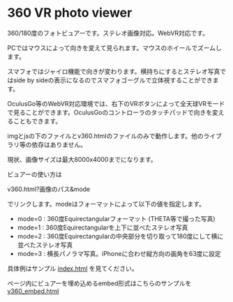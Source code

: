 # 360 VR photo viewer

360/180度のフォトビュアーです。ステレオ画像対応。WebVR対応です。

PCではマウスによって向きを変えて見られます。マウスのホイールでズームします。

スマフォではジャイロ機能で向きが変わります。横持ちにするとステレオ写真ではside by sideの表示になるのでスマフォゴーグルで立体視することができます。

OculusGo等のWebVR対応環境では、右下のVRボタンによって全天球VRモードで見ることができます。OculusGoのコントローラのタッチパッドで向きを変えることもできます。

imgとjsの下のファイルとv360.htmlのファイルのみで動作します。他のライブラリ等の依存はありません。

現状、画像サイズは最大8000x4000までになります。

ビュアーの使い方は

v360.html?画像のパス&mode 

でリンクします。modeはフォーマットによって以下の値を指定します。

 - mode=0 : 360度Equirectangularフォーマット (THETA等で撮った写真)
 - mode=1 : 360度Equirectangularを上下に並べたステレオ写真
 - mode=2 : 360度Equirectangularの中央部分を切り取って180度にして横に並べたステレオ写真
 - mode=3 : 横長パノラマ写真。iPhoneに合わせ縦方向の画角を63度に設定

具体例はサンプル [index.html](https://wakufactory.github.io/vr360/) を見てください。

ページ内にビュアーを埋め込めるembed形式はこちらのサンプルを [v360_embed.html](https://wakufactory.github.io/vr360/v360_embed.html)


